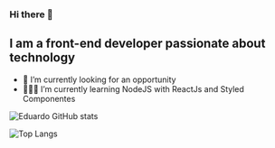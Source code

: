### Hi there 👋
## I am a front-end developer passionate about technology

<!--
**eduaardofranco/eduaardofranco** is a ✨ _special_ ✨ repository because its `README.md` (this file) appears on your GitHub profile.

Here are some ideas to get you started:
-->
- 🔭 I’m currently looking for an opportunity
- 👨🏼‍💻 I’m currently learning NodeJS with ReactJs and Styled Componentes

![Eduardo GitHub stats](https://github-readme-stats.vercel.app/api?username=eduaardofranco&show_icons=true&theme=default)


![Top Langs](https://github-readme-stats.vercel.app/api/top-langs/?username=eduaardofranco&hide_progress=true)
